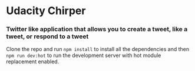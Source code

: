 # Udacity Chirper

### Twitter like application that allows you to create a tweet, like a tweet, or respond to a tweet

Clone the repo and run `npm install` to install all the dependencies and then `npm run dev:hot` to run the development server with hot module replacement enabled.
